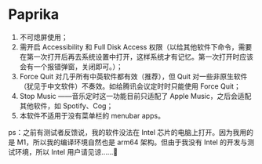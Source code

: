 # Paprika

1. 不可熄屏使用；
2. 需开启 Accessibility 和 Full Disk Access 权限（以给其他软件下命令，需要在第一次打开后再去系统设置中打开，这样系统才有记忆。第一次打开时应该会有一个报错弹窗，关闭即可。）；
3. Force Quit 对几乎所有中英软件都有效（推荐），但 Quit 对一些非原生软件（犹见于中文软件）不奏效。如给腾讯会议定时时只能使用 Force Quit；
4. Stop Music ——音乐定时这一功能目前只适配了 Apple Music，之后会适配其他软件，如 Spotify、Cog；
5. 本软件不适用于没有菜单栏的 menubar apps。

ps：之前有测试者反馈说，我的软件没法在 Intel 芯片的电脑上打开。因为我用的是 M1，所以我的编译环境自然也是 arm64 架构。但由于我没有 Intel 的开发与测试环境，所以 Intel 用户请见谅……🙏
